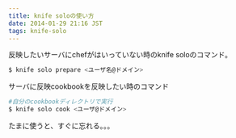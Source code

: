 ```yaml
---
title: knife soloの使い方
date: 2014-01-29 21:16 JST
tags: knife-solo
---
```


反映したいサーバにchefがはいっていない時のknife soloのコマンド。

~~~sh
$ knife solo prepare <ユーザ名@ドメイン>  
~~~

サーバに反映cookbookを反映したい時のコマンド

~~~sh
#自分のcookbookディレクトリで実行
$ knife solo cook <ユーザ@ドメイン>
~~~


たまに使うと、すぐに忘れる。。。
